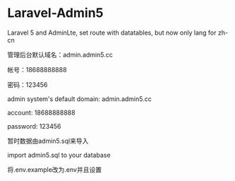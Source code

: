 # Laravel-Admin5
Laravel 5 and AdminLte, set route with datatables, but now only lang for zh-cn


管理后台默认域名：admin.admin5.cc

帐号：18688888888

密码：123456


admin system's default domain: admin.admin5.cc

account: 18688888888

password: 123456


暂时数据由admin5.sql来导入

import admin5.sql to your database


将.env.example改为.env并且设置